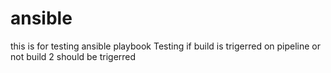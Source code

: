 # ansible
this is for testing ansible playbook
Testing if build is trigerred on pipeline or not
build 2 should be trigerred
